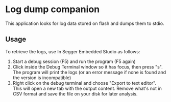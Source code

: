 # Log dump companion

This application looks for log data stored on flash and dumps them to stdio.

## Usage

To retrieve the logs, use  In Segger Embedded Studio as follows:
1. Start a debug session (F5) and run the program (F5 again)
2. Click inside the Debug Terminal window so it has focus, then press "s". The
program will print the logs (or an error message if none is found and the version is
incompatible)
3. Right click on the debug terminal and choose "Export to text editor". This
will open a new tab with the output content. Remove what's not in CSV format and
save the file on your disk for later analysis.
